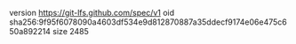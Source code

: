 version https://git-lfs.github.com/spec/v1
oid sha256:9f95f6078090a4603df534e9d812870887a35ddecf9174e06e475c650a892214
size 2485
